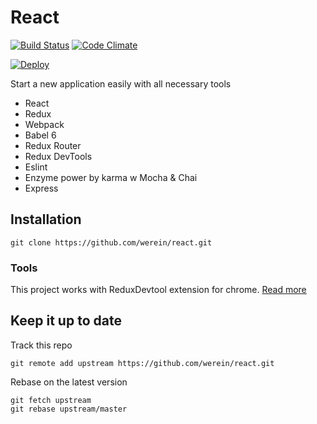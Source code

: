 # React

[![Build Status](https://travis-ci.org/werein/react.svg)](https://travis-ci.org/werein/react) [![Code Climate](https://codeclimate.com/github/werein/react/badges/gpa.svg)](https://codeclimate.com/github/werein/react)

[![Deploy](https://www.herokucdn.com/deploy/button.svg)](https://heroku.com/deploy)

Start a new application easily with all necessary tools

* React
* Redux
* Webpack
* Babel 6
* Redux Router
* Redux DevTools
* Eslint
* Enzyme power by karma w Mocha & Chai
* Express

## Installation

```
git clone https://github.com/werein/react.git
```

### Tools
This project works with ReduxDevtool extension for chrome. [Read more](https://github.com/zalmoxisus/redux-devtools-extension)

## Keep it up to date

Track this repo

```
git remote add upstream https://github.com/werein/react.git
```

Rebase on the latest version

```
git fetch upstream
git rebase upstream/master
```
